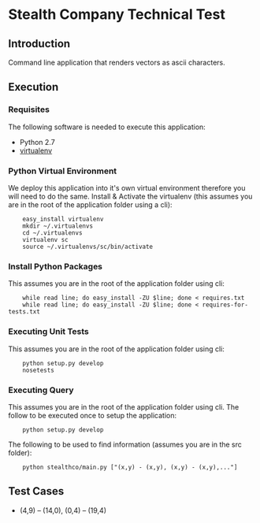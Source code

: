 # Stealth Company Technical Test

## Introduction
Command line application that renders vectors as ascii characters.

## Execution ##

### Requisites ###
The following software is needed to execute this application:
* Python 2.7
* [virtualenv](http://pypi.python.org/pypi/virtualenv>)

### Python Virtual Environment ###
We deploy this application into it's own virtual environment therefore you will
need to do the same. Install & Activate the virtualenv (this assumes you are in
the root of the application folder using a cli):

        easy_install virtualenv
        mkdir ~/.virtualenvs
        cd ~/.virtualenvs
        virtualenv sc
        source ~/.virtualenvs/sc/bin/activate

### Install Python Packages ###
This assumes you are in the root of the application folder using cli:

        while read line; do easy_install -ZU $line; done < requires.txt
        while read line; do easy_install -ZU $line; done < requires-for-tests.txt

### Executing Unit Tests ###
This assumes you are in the root of the application folder using cli:

        python setup.py develop
        nosetests

### Executing Query ###
This assumes you are in the root of the application folder using cli. The
follow to be executed once to setup the application:

        python setup.py develop

The following to be used to find information (assumes you are in the src
folder):

        python stealthco/main.py ["(x,y) - (x,y), (x,y) - (x,y),..."]

## Test Cases ##
* (4,9) – (14,0), (0,4) – (19,4)
